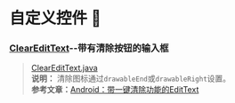 # 自定义控件 :blue_heart:

### [ClearEditText](https://github.com/12313kaihuang/Notes/edit/master/Android/widget/ClearEditText.java)--带有清除按钮的输入框  
> [ClearEditText.java](https://github.com/12313kaihuang/Notes/edit/master/Android/widget/ClearEditText.java)  
> **说明：** 清除图标通过`drawableEnd`或`drawableRight`设置。  
> **参考文章：**[Android：带一键清除功能的EditText](https://www.jianshu.com/p/6b2b0f6873db)  
